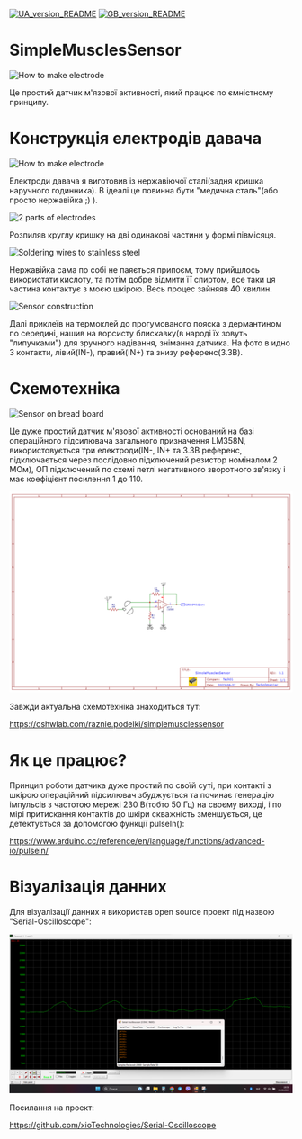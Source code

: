 [![UA_version_README](https://raw.githubusercontent.com/techn0man1ac/SimpleMusclesSensor/main/Imgs/Flags/UA%402x.png)](https://github.com/techn0man1ac/SimpleMusclesSensor)
[![GB_version_README](https://raw.githubusercontent.com/techn0man1ac/SimpleMusclesSensor/main/Imgs/Flags/GB%402x.png)](https://github.com/techn0man1ac/SimpleMusclesSensor/blob/main/README_EN.md)

# SimpleMusclesSensor

![How to make electrode](https://raw.githubusercontent.com/techn0man1ac/SimpleMusclesSensor/main/Imgs/Electrodes/20230824_162535.jpg "How to make electrode")

Це простий датчик м'язової активності, який працює по ємністному принципу.

# Конструкція електродів давача

![How to make electrode](https://raw.githubusercontent.com/techn0man1ac/SimpleMusclesSensor/main/Imgs/Electrodes/20230824_162405.jpg "How to make electrode")

Електроди давача я виготовив із нержавіючої сталі(задня кришка наручного годинника). В ідеалі це повинна бути "медична сталь"(або просто нержавійка ;) ).

![2 parts of electrodes](https://raw.githubusercontent.com/techn0man1ac/SimpleMusclesSensor/main/Imgs/Electrodes/20230824_164308.jpg "2 parts of electrodes")

Розпиляв круглу кришку на дві одинакові частини у формі півмісяця.

![Soldering wires to stainless steel](https://raw.githubusercontent.com/techn0man1ac/SimpleMusclesSensor/main/Imgs/Electrodes/20230824_180009.jpg "Soldering wires to stainless steel")

Нержавійка сама по собі не паяється припоєм, тому прийшлось використати кислоту, та потім добре відмити її спиртом, все таки ця частина контактує з моєю шкірою. Весь процес зайняяв 40 хвилин.

![Sensor construction](https://raw.githubusercontent.com/techn0man1ac/SimpleMusclesSensor/main/Imgs/Electrodes/20230825_123516.jpg "Sensor construction")

Далі приклеїв на термоклей до прогумованого пояска з дермантином по середині, нашив на ворсисту блискавку(в народі їх зовуть "липучками") для зручного надівання, знімання датчика. На фото в идно 3 контакти, лівий(IN-), правий(IN+) та знизу референс(3.3В).

# Схемотехніка

![Sensor on bread board](https://raw.githubusercontent.com/techn0man1ac/SimpleMusclesSensor/main/Imgs/Electrodes/20230825_123654.jpg "Sensor on bread board")

Це дуже простий датчик м'язової активності оснований на базі операційного підсилювача загального призначення LM358N, використовується три електроди(IN-, IN+ та 3.3В референс, підключається через послідовно підключений резистор номіналом 2 МОм), ОП підключений по схемі петлі негативного зворотного зв'язку і має коефіцієнт посилення 1 до 110.

![Data visualizations](https://raw.githubusercontent.com/techn0man1ac/SimoleMusclesSensor/main/Imgs/Schematic_SimoleMusclesSensor_2023-08-27.png "Data visualizations")

Завжди актуальна схемотехніка знаходиться тут:

https://oshwlab.com/raznie.podelki/simplemusclessensor

# Як це працює?

Принцип роботи датчика дуже простий по своїй суті, при контакті з шкірою операційний підсилювач збуджується та починає генерацію імпульсів з частотою мережі 230 В(тобто 50 Гц) на своєму виході, і по мірі притискання контактів до шкіри скважність зменшується, це детектується за допомогою функції pulseIn():

https://www.arduino.cc/reference/en/language/functions/advanced-io/pulsein/

# Візуалізація данних

Для візуалізації данних я використав open source проект під назвою "Serial-Oscilloscope":

![Data visualizations](https://raw.githubusercontent.com/techn0man1ac/SimoleMusclesSensor/main/Imgs/2023-08-25%20195831.png "Data visualizations")

Посилання на проект:

https://github.com/xioTechnologies/Serial-Oscilloscope
